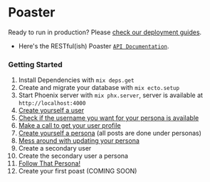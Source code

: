 # Poaster

Ready to run in production? Please [check our deployment guides](https://hexdocs.pm/phoenix/deployment.html).

* Here's the RESTful(ish) Poaster [`API Documentation`](https://github.com/fullmetalengineer/poaster/wiki/API-Documentation).

### Getting Started

1. Install Dependencies with `mix deps.get`
2. Create and migrate your database with `mix ecto.setup`
3. Start Phoenix server with `mix phx.server`, server is available at `http://localhost:4000`
4. [Create yourself a user](https://github.com/fullmetalengineer/poaster/wiki/API-Documentation#create-user)
5. [Check if the username you want for your persona is available](https://github.com/fullmetalengineer/poaster/wiki/API-Documentation#username-availability)
6. [Make a call to get your user profile](https://github.com/fullmetalengineer/poaster/wiki/API-Documentation#me)
7. [Create yourself a persona](https://github.com/fullmetalengineer/poaster/wiki/API-Documentation#create-persona) (all posts are done under personas)
8. [Mess around with updating your persona](https://github.com/fullmetalengineer/poaster/wiki/API-Documentation#update-persona)
9. Create a secondary user
10. Create the secondary user a persona
11. [Follow That Persona!](https://github.com/fullmetalengineer/poaster/wiki/API-Documentation#follow)
12. Create your first poast (COMING SOON)
